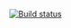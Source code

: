[![Build status](https://ci.appveyor.com/api/projects/status/2wqkbtx6t2ies576?svg=true)](https://ci.appveyor.com/project/Timurandteam/patternsbank)
